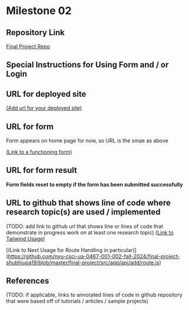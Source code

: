Milestone 02
===

Repository Link
---
[Final Project Repo](https://github.com/nyu-csci-ua-0467-001-002-fall-2024/final-project-shubhiupa19)

Special Instructions for Using Form and / or Login
---

URL for deployed site 
---
[(Add url for your deployed site)](http://linserv1.cims.nyu.edu:36503)

URL for form 
---

Form appears on home page for now, so URL is the smae as above

[(Link to a functioning form)](http://linserv1.cims.nyu.edu:36503) 


URL for form result
---

**Form fields reset to empty if the form has been submitted successfully**

URL to github that shows line of code where research topic(s) are used / implemented
--- 
(TODO: add link to github url that shows line or lines of code that demonstrate in progress work on at least one research topic)
[(Link to Tailwind Usage)](https://github.com/nyu-csci-ua-0467-001-002-fall-2024/final-project-shubhiupa19/blob/4cee1620d5b29974e5ab661f698cdacde9596453/final-project/src/app/components/FriendForm.js#L40-L62)

[(Link to Next Usage for Route Handling in particular)] (https://github.com/nyu-csci-ua-0467-001-002-fall-2024/final-project-shubhiupa19/blob/master/final-project/src/app/api/add/route.js)

References 
---
(TODO: if applicable, links to annotated lines of code in github repository that were based off of tutorials / articles / sample projects)
